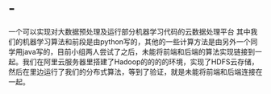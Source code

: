 # -
一个可以实现对大数据预处理及运行部分机器学习代码的云数据处理平台
其中我们的机器学习算法和前段是由python写的，其他的一些计算方法是由另外一个同学用java写的，目前小组两人尝试了之后，未能将前端和后端的算法实现链接到一起。我们在阿里云服务器里搭建了Hadoop的的的的环境，实现了HDFS云存储，然后在里边运行了我们的分布式算法，等到了验证，就是未能将前端和后端连接在一起。
